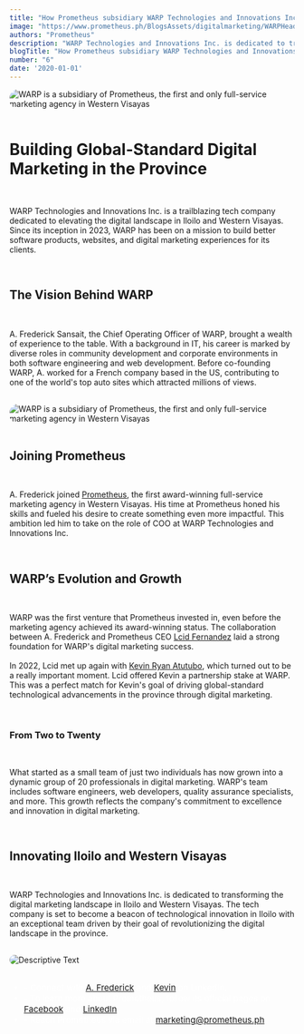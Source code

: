 ```yaml
---
title: "How Prometheus subsidiary WARP Technologies and Innovations Inc. is building Global-Standard Digital Marketing in Iloilo"
image: "https://www.prometheus.ph/BlogsAssets/digitalmarketing/WARPHeader.webp"
authors: "Prometheus"
description: "WARP Technologies and Innovations Inc. is dedicated to transforming the digital marketing landscape in Iloilo and Western Visayas with global-standard software products and web solutions."
blogTitle: "How Prometheus subsidiary WARP Technologies and Innovations Inc. is building Global-Standard Digital Marketing in Iloilo"
number: "6"
date: '2020-01-01'
---
```


<div style="display: flex;
    flex-direction: column;
    gap: 1rem;
"
    >
<img src="/BlogsAssets/digitalmarketing/WARPHeader.webp" alt="WARP is a subsidiary of Prometheus, the first and only full-service marketing agency in Western Visayas" style="border-radius: 15px;">

<h1 className="text-[#FFFFFF] font-bold text-[20px] sm:text-[35px] pt-5 pb-2  ">
Building Global-Standard Digital Marketing in the Province
</h1>
<p className="text-[#FFFFFF] text-[15px] sm:text-[28px] pb-5  sm:pb-10">
WARP Technologies and Innovations Inc. is a trailblazing tech company dedicated to elevating the digital landscape in Iloilo and Western Visayas. Since its inception in 2023, WARP has been on a mission to build better software products, websites, and digital marketing experiences for its clients.
 </p>


<h2 className="text-[#FFFFFF] text-[18px] font-bold  sm:text-[30px] pt-10 pb-1  text-left ">
The Vision Behind WARP
</h2>

<p className="text-[#FFFFFF] text-[15px] sm:text-[28px] pb-5  sm:pb-10 ">
A. Frederick Sansait, the Chief Operating Officer of WARP, brought a wealth of experience to the table. With a background in IT, his career is marked by diverse roles in community development and corporate environments in both software engineering and web development. Before co-founding WARP, A. worked for a French company based in the US, contributing to one of the world's top auto sites which attracted millions of views.
</p>

<div className="w-full flex justify-center items-center">
<img src="/BlogsAssets/digitalmarketing/APic.webp" alt="WARP is a subsidiary of Prometheus, the first and only full-service marketing agency in Western Visayas" style="border-radius: 15px;" className="w-[600px] flex justify-center items-center">
</div>
<h2 className="text-[#FFFFFF] text-[18px] font-bold sm:text-[30px] pt-10 pb-2  "> Joining Prometheus</h2>

<p className="text-[#FFFFFF] text-[15px] sm:text-[28px] pb-5   ">
A. Frederick joined <a href="https://www.prometheus.ph/about" className="text-blue-500" > Prometheus</a>, the first award-winning full-service marketing agency in Western Visayas. His time at Prometheus honed his skills and fueled his desire to create something even more impactful. This ambition led him to take on the role of COO at WARP Technologies and Innovations Inc. 
</p>


<h2 className="text-[#FFFFFF] text-[18px] sm:text-[35px] font-bold pt-10 pb-1 ">WARP’s Evolution and Growth</h2>

<p className="text-[#FFFFFF] text-[15px] sm:text-[28px] pb-5  sm:pb-10  ">
WARP was the first venture that Prometheus invested in, even before the marketing agency achieved its award-winning status. The collaboration between A. Frederick and Prometheus CEO <a href="https://www.prometheus.ph/blogs/beautyofstruggle" className="text-blue-500" > Lcid Fernandez</a> laid a strong foundation for WARP's digital marketing success.
<br/>
<br/>
In 2022, Lcid met up again with <a href="https://www.prometheus.ph/blogs/smartsolutions" className="text-blue-500" > Kevin Ryan Atutubo</a>, which turned out to be a really important moment. Lcid offered Kevin a partnership stake at WARP. This was a perfect match for Kevin's goal of driving global-standard technological advancements in the province through digital marketing.
</p>

<!-- <h3 className="text-[#FFFFFF] text-[14px] font-bold sm:text-[25px] pb-5 sm:pb-10 ">Tech Innovation in Iloilo</h3> -->
<h3 className="text-[#FFFFFF] text-[17px] font-bold sm:text-[28px] pt-10 pb-2  "> From Two to Twenty</h3>

<p className="text-[#FFFFFF] text-[15px] sm:text-[28px] pb-5  sm:pb-10">
What started as a small team of just two individuals has now grown into a dynamic group of 20 professionals in digital marketing. WARP's team includes software engineers, web developers, quality assurance specialists, and more. This growth reflects the company's commitment to excellence and innovation in digital marketing.
</p>

<h2 className="text-[#FFFFFF] text-[18px] sm:text-[35px] font-bold pt-10 pb-1 ">Innovating Iloilo and Western Visayas</h2>

<p className="text-[#FFFFFF] text-[15px] sm:text-[28px] pb-5  sm:pb-10  ">
WARP Technologies and Innovations Inc. is dedicated to transforming the digital marketing landscape in Iloilo and Western Visayas. The tech company is set to become a beacon of technological innovation in Iloilo with an exceptional team driven by their goal of revolutionizing the digital landscape in the province.
</p>


<img src="/BlogsAssets/digitalmarketing/WARPFooter.webp" alt="Descriptive Text" style="border-radius: 15px;">

<div style="color: white; font-size: 15px; display: flex; flex-direction: column;  gap: 3.5rem; ">
<ul className="text-[#FFFFFF]  sm:text-[15px] flex flex-col gap-5  ">
<li className="text-[#FFFFFF]   sm:text-[15px]  "> - Connect with <a href="https://www.linkedin.com/in/a-frederick-sansait-632718266/" className="text-blue-500">A. Frederick</a> and <a href="https://www.linkedin.com/in/kebatu/" className="text-blue-500">Kevin</a> on LinkedIn. </li>
<li className="text-[#FFFFFF]   sm:text-[15px]  "> - To learn more about Prometheus, follow its official pages on <a href="https://www.facebook.com/PrometheusPr" className="text-blue-500">Facebook</a> and <a href="https://www.linkedin.com/company/prometheusph/" className="text-blue-500">LinkedIn</a>. </li>
<li className="text-[#FFFFFF] sm:text-[15px]  "> - Reach Prometheus via email at <a href="mailto:marketing@prometheus.ph" className="text-blue-500">marketing@prometheus.ph</a>.</li>

</ul>
 
</div>
<!-- <meta name="author" content="Prometheus" />
<meta name="publish_date" property="og:publish_date" content="2024-05-09"> -->
</div>
<!-- <time datetime="2021-05-23">May 2021</time> -->
